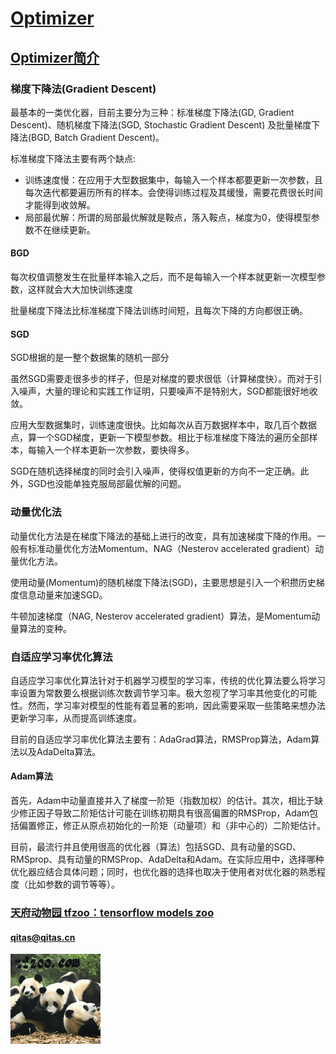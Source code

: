 ﻿# [Optimizer](https://github.com/tfzoo/Optimizer) 
## [Optimizer简介](https://github.com/tfzoo/Optimizer/wiki) 

### 梯度下降法(Gradient Descent)

最基本的一类优化器，目前主要分为三种：标准梯度下降法(GD, Gradient Descent)、随机梯度下降法(SGD, Stochastic Gradient Descent) 及批量梯度下降法(BGD, Batch Gradient Descent)。

标准梯度下降法主要有两个缺点:

* 训练速度慢：在应用于大型数据集中，每输入一个样本都要更新一次参数，且每次迭代都要遍历所有的样本。会使得训练过程及其缓慢，需要花费很长时间才能得到收敛解。
* 局部最优解：所谓的局部最优解就是鞍点，落入鞍点，梯度为0，使得模型参数不在继续更新。

#### BGD

每次权值调整发生在批量样本输入之后，而不是每输入一个样本就更新一次模型参数，这样就会大大加快训练速度

批量梯度下降法比标准梯度下降法训练时间短，且每次下降的方向都很正确。


#### SGD

SGD根据的是一整个数据集的随机一部分

虽然SGD需要走很多步的样子，但是对梯度的要求很低（计算梯度快）。而对于引入噪声，大量的理论和实践工作证明，只要噪声不是特别大，SGD都能很好地收敛。

应用大型数据集时，训练速度很快。比如每次从百万数据样本中，取几百个数据点，算一个SGD梯度，更新一下模型参数。相比于标准梯度下降法的遍历全部样本，每输入一个样本更新一次参数，要快得多。

SGD在随机选择梯度的同时会引入噪声，使得权值更新的方向不一定正确。此外，SGD也没能单独克服局部最优解的问题。

### 动量优化法

动量优化方法是在梯度下降法的基础上进行的改变，具有加速梯度下降的作用。一般有标准动量优化方法Momentum、NAG（Nesterov accelerated gradient）动量优化方法。

使用动量(Momentum)的随机梯度下降法(SGD)，主要思想是引入一个积攒历史梯度信息动量来加速SGD。

牛顿加速梯度（NAG, Nesterov accelerated gradient）算法，是Momentum动量算法的变种。

### 自适应学习率优化算法

自适应学习率优化算法针对于机器学习模型的学习率，传统的优化算法要么将学习率设置为常数要么根据训练次数调节学习率。极大忽视了学习率其他变化的可能性。然而，学习率对模型的性能有着显著的影响，因此需要采取一些策略来想办法更新学习率，从而提高训练速度。

目前的自适应学习率优化算法主要有：AdaGrad算法，RMSProp算法，Adam算法以及AdaDelta算法。


 #### Adam算法

首先，Adam中动量直接并入了梯度一阶矩（指数加权）的估计。其次，相比于缺少修正因子导致二阶矩估计可能在训练初期具有很高偏置的RMSProp，Adam包括偏置修正，修正从原点初始化的一阶矩（动量项）和（非中心的）二阶矩估计。

目前，最流行并且使用很高的优化器（算法）包括SGD、具有动量的SGD、RMSprop、具有动量的RMSProp、AdaDelta和Adam。在实际应用中，选择哪种优化器应结合具体问题；同时，也优化器的选择也取决于使用者对优化器的熟悉程度（比如参数的调节等等）。

###  [天府动物园 tfzoo：tensorflow models zoo](http://www.tfzoo.com)
####   qitas@qitas.cn
[![sites](tfzoo/tfzoo.png)](http://www.tfzoo.com)
